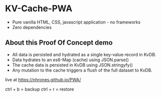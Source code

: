 # KV-Cache-PWA
  - Pure vanilla HTML, CSS, javascript application - no frameworks
  - Zero dependencies

## About this Proof Of Concept demo
 - All data is persisted and hydrated as a single key-value record in KvDB.       
 - Data hydrates to an es6-Map (cache) using JSON.parse()    
 - The cache data is persisted in KvDB using JSON.stringyfy()    
 - Any mutation to the cache triggers a flush of the full dataset to KvDB.    

live at https://nhrones.github.io/PWA/

ctrl + b = backup
ctrl + r = restore